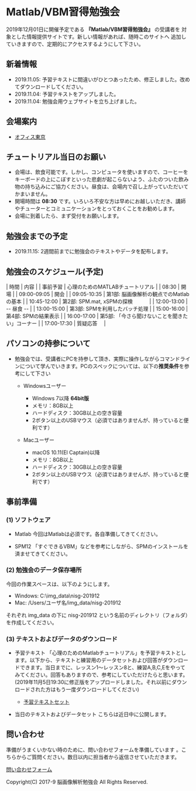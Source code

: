 # Matlab/VBM習得勉強会

2019年12月01日に開催予定である **『Matlab/VBM習得勉強会』** の受講者を
対象とした情報提供サイトです。新しい情報があれば、随時このサイトへ
追加していきますので、定期的にアクセスするようにして下さい。

## 新着情報
- 2019.11.05: 予習テキストに間違いがひとつあったため、修正しました。改めてダウンロードしてください。
- 2019.11.04: 予習テキストをアップしました。
- 2019.11.04: 勉強会用ウェブサイトを立ち上げました。

## 会場案内
- [オフィス東京](https://www.officetokyo.net/)

## チュートリアル当日のお願い
- 会場は、飲食可能です。しかし、コンピュータを使いますので、コーヒーをキーボードの上にこぼすといった悲劇が起こらないよう、ふたのついた飲み物の持ち込みにご協力ください。昼食は、会場内で召し上がっていただいてかまいません。
- 開場時間は **08:30** です。いろいろ不安な方は早めにお越しいただき、講師やチューターとコミュニケーションをとっておくことをお勧めします。
- 会場に到着したら、まず受付をお願いします。

## 勉強会までの予定
- 2019.11.15: 2週間前までに勉強会のテキストやデータを配布します。


## 勉強会のスケジュール(予定)

| 時間        | 内容                                                |
| 事前予習    | 心理のためのMATLABチュートリアル                    |
| 08:30       | 開場                                                |
| 09:00-09:05 | 開会                                                |
| 09:05-10:35 | 第1部: 脳画像解析の観点でのMatlabの基本             |
| 10:45-12:00 | 第2部: SPM.mat, xSPMの探検　　　                    |
| 12:00-13:00 | -- 昼食 --                                          |
| 13:00-15:00 | 第3部: SPMを利用したバッチ処理                      |
| 15:00-16:00 | 第4部: SPMの結果表示                                |
| 16:00-17:00 | 第5部: 「今さら聞けないことを聞きたい」コーナー     |
| 17:00-17:30 | 質疑応答　                                          |

## パソコンの持参について
- 勉強会では、受講者にPCを持参して頂き、実際に操作しながらコマンドラインについて学んでいきます。PCのスペックについては、以下の**推奨条件**を参考にして下さい
	- Windowsユーザー
		- Windows 7以降 **64bit版**
		- メモリ：8GB以上
		- ハードディスク：30GB以上の空き容量
		- 2ボタン以上のUSBマウス（必須ではありませんが、持っていると便利です）
    
	- Macユーザー
		- macOS 10.11(El Captain)以降
		- メモリ：8GB以上
		- ハードディスク：30GB以上の空き容量
		- 2ボタン以上のUSBマウス（必須ではありませんが、持っていると便利です）
    

## 事前準備

### (1) ソフトウェア
- Matlab
今回はMatlabは必須です。各自準備してきてください。

- SPM12
「すぐできるVBM」などを参考にしながら、SPMのインストールを済ませてきてください。

### (2) 勉強会のデータ保存場所
今回の作業スペースは、以下のようにします。

- Windows: C:\img_data\nisg-201912
- Mac: /Users/ユーザ名/img_data/nisg-201912

それぞれ img_data の下に nisg-201912 という名前のディレクトリ（フォルダ）を作成してください。

### (3) テキストおよびデータのダウンロード
- 予習テキスト
「心理のためのMatlabチュートリアル」を予習テキストとします。以下から、テキストと練習用のデータセットおよび回答がダウンロードできます。当日までに、レッスン1〜レッスン8と、練習A,B,C,Eをやってみてください。回答もありますので、参考にしていただけたらと思います。(2019年11月5日19:30に修正版をアップロードしました。それ以前にダウンロードされた方はもう一度ダウンロードしてください)

    - [予習テキストセット](https://github.com/kytk/nisg-201912/raw/master/ex0.zip)

- 当日のテキストおよびデータセット
こちらは近日中に公開します。

	
## 問い合わせ
準備がうまくいかない時のために、問い合わせフォームを準備しています
。こちらからご質問ください。数日以内に担当者から返信させていただきます。

[問い合わせフォーム](https://forms.gle/w4q3rL8egJBc2mRX6)



Copyright(C) 2017-9 脳画像解析勉強会 All Rights Reserved.

